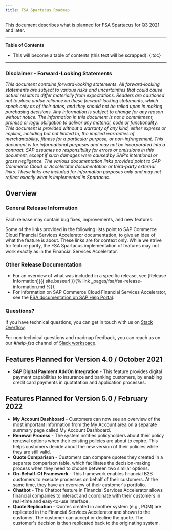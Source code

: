 ```yaml
---
title: FSA Spartacus Roadmap
---
```


This document describes what is planned for FSA Spartacus for Q3 2021 and later.

***

**Table of Contents**

- This will become a table of contents (this text will be scrapped).
{:toc}

***
  
### Disclaimer - Forward-Looking Statements

*This document contains forward-looking statements. All forward-looking statements are subject to various risks and uncertainties that could cause actual results to differ materially from expectations. Readers are cautioned not to place undue reliance on these forward-looking statements, which speak only as of their dates, and they should not be relied upon in making purchasing decisions. Any information is subject to change for any reason without notice. The information in this document is not a commitment, promise or legal obligation to deliver any material, code or functionality.  This document is provided without a warranty of any kind, either express or implied, including but not limited to, the implied warranties of merchantability, fitness for a particular purpose, or non-infringement. This document is for informational purposes and may not be incorporated into a contract. SAP assumes no responsibility for errors or omissions in this document, except if such damages were caused by SAP’s intentional or gross negligence. The various documentation links provided point to SAP Commerce Cloud or Accelerator documentation or third-party external links. These links are included for information purposes only and may not reflect exactly what is implemented in Spartacus.*
  
## Overview

### General Release Information

Each release may contain bug fixes, improvements, and new features.

Some of the links provided in the following lists point to SAP Commerce Cloud Financial Services Accelerator documentation, to give an idea of what the feature is about. These links are for context only. While we strive for feature parity, the FSA Spartacus implementation of features may not work exactly as in the Financial Services Accelerator.

### Other Release Documentation

- For an overview of what was included in a specific release, see [Release Information]({{ site.baseurl }}{% link _pages/fsa/fsa-release-information.md %}).
- For information on SAP Commerce Cloud Financial Services Accelerator, see the [FSA documentation on SAP Help Portal](https://help.sap.com/viewer/product/FINANCIAL_SERVICES_ACCELERATOR/2102/en-US).
  
### Questions?

If you have technical questions, you can get in touch with us on [Stack Overflow](https://stackoverflow.com/questions/tagged/spartacus-storefront).
  
For non-technical questions and roadmap feedback, you can reach us on our *#help-fsa* channel of [Slack workspace](https://join.slack.com/t/spartacus-storefront/shared_invite/zt-jekftqo0-HP6xt6IF~ffVB2cGG66fcQ).
  

## Features Planned for Version 4.0 / October 2021

- **SAP Digital Payment AddOn Integration** - This feature provides digital payment capabilities to insurance and banking customers, by enabling credit card payments in quotatation and application processes.


## Features Planned for Version 5.0 / February 2022

- **My Account Dashboard** - Customers can now see an overview of the most important information from the My Account area on a separate summary page called My Account Dashboard.
- **Renewal Process** - The system notifies policyholders about their policy renewal options when their existing policies are about to expire. This helps customers decide about the new version of their policies while they are still valid.   
- **Quote Comparison** - Customers can compare quotes they created in a separate comparison table, which facilitates the decision-making process when they need to choose between two similar options.
- **On-Behalf-Of Framework** - This framework enables financial B2B customers to execute processes on behalf of their customers. At the same time, they have an overview of their customer's portfolio.
- **Chatbot** - The Chatbot feature in Financial Services Accelerator allows financial companies to interact and coordinate with their customers in real-time and easy-to-use interface.
- **Quote Replication** - Quotes created in another system (e.g., PQM) are replicated in the Financial Services Accelerator and shown to the customer. The customer can accept or decline the quote. The customer's decision is then replicated back to the originating system.

